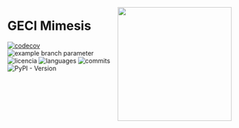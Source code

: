 <a href="https://www.islas.org.mx/"><img src="https://www.islas.org.mx/img/logo.svg" align="right" width="256" /></a>
# GECI Mimesis
[![codecov](https://codecov.io/gh/IslasGECI/geci_mimesis/graph/badge.svg?token=RY807ST1T1)](https://codecov.io/gh/IslasGECI/geci_mimesis)
![example branch
parameter](https://github.com/IslasGECI/geci_mimesis/actions/workflows/actions.yml/badge.svg)
![licencia](https://img.shields.io/github/license/IslasGECI/geci_mimesis)
![languages](https://img.shields.io/github/languages/top/IslasGECI/geci_mimesis)
![commits](https://img.shields.io/github/commit-activity/y/IslasGECI/geci_mimesis)
![PyPI - Version](https://img.shields.io/pypi/v/geci_mimesis)

